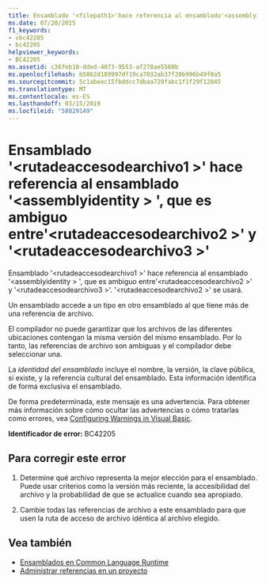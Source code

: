 ```yaml
---
title: Ensamblado '<filepath1>'hace referencia al ensamblado'<assemblyidentity>', que es ambiguo entre'<filepath2>'y'<filepath3>'
ms.date: 07/20/2015
f1_keywords:
- vbc42205
- bc42205
helpviewer_keywords:
- BC42205
ms.assetid: c36feb10-dded-4073-9553-af278ae5560b
ms.openlocfilehash: b5862d109997df19ca7032ab37f20b996b49f0a5
ms.sourcegitcommit: 5c1abeec15fbddcc7dbaa729fabc1f1f29f12045
ms.translationtype: MT
ms.contentlocale: es-ES
ms.lasthandoff: 03/15/2019
ms.locfileid: "58029149"
---
```

# <a name="assembly-filepath1-references-assembly-assemblyidentity-which-is-ambiguous-between-filepath2-and-filepath3"></a>Ensamblado '\<rutadeaccesodearchivo1 >' hace referencia al ensamblado '\<assemblyidentity > ', que es ambiguo entre'\<rutadeaccesodearchivo2 >' y '\<rutadeaccesodearchivo3 >'
Ensamblado '\<rutadeaccesodearchivo1 >' hace referencia al ensamblado '\<assemblyidentity > ', que es ambiguo entre'\<rutadeaccesodearchivo2 >' y '\<rutadeaccesodearchivo3 >'. '\<rutadeaccesodearchivo2 >' se usará.  
  
 Un ensamblado accede a un tipo en otro ensamblado al que tiene más de una referencia de archivo.  
  
 El compilador no puede garantizar que los archivos de las diferentes ubicaciones contengan la misma versión del mismo ensamblado. Por lo tanto, las referencias de archivo son ambiguas y el compilador debe seleccionar una.  
  
 La *identidad del ensamblado* incluye el nombre, la versión, la clave pública, si existe, y la referencia cultural del ensamblado. Esta información identifica de forma exclusiva el ensamblado.  
  
 De forma predeterminada, este mensaje es una advertencia. Para obtener más información sobre cómo ocultar las advertencias o cómo tratarlas como errores, vea [Configuring Warnings in Visual Basic](/visualstudio/ide/configuring-warnings-in-visual-basic).  
  
 **Identificador de error:** BC42205  
  
## <a name="to-correct-this-error"></a>Para corregir este error  
  
1.  Determine qué archivo representa la mejor elección para el ensamblado. Puede usar criterios como la versión más reciente, la accesibilidad del archivo y la probabilidad de que se actualice cuando sea apropiado.  
  
2.  Cambie todas las referencias de archivo a este ensamblado para que usen la ruta de acceso de archivo idéntica al archivo elegido.  
  
## <a name="see-also"></a>Vea también

- [Ensamblados en Common Language Runtime](../../framework/app-domains/assemblies-in-the-common-language-runtime.md)
- [Administrar referencias en un proyecto](/visualstudio/ide/managing-references-in-a-project)
